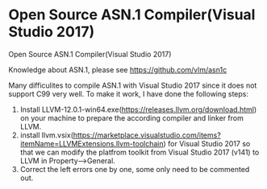 # Open Source ASN.1 Compiler(Visual Studio 2017)
 Open Source ASN.1 Compiler(Visual Studio 2017)

Knowledge about ASN.1, please see https://github.com/vlm/asn1c

Many difficulites to compile ASN.1 with Visual Studio 2017 since it does not support C99 very well.
To make it work, I have done the following steps:
1. Install LLVM-12.0.1-win64.exe(https://releases.llvm.org/download.html) on your machine to prepare the according compiler and linker from LLVM. 
2. install llvm.vsix(https://marketplace.visualstudio.com/items?itemName=LLVMExtensions.llvm-toolchain) for Visual Studio 2017 so that we can modify the platfrom toolkit from Visual Studio 2017 (v141) to LLVM in Property-->General.
3. Correct the left errors one by one, some only need to be commented out.
